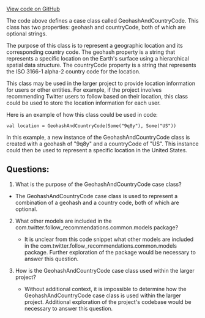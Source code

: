 [View code on GitHub](https://github.com/misbahsy/the-algorithm/follow-recommendations-service/common/src/main/scala/com/twitter/follow_recommendations/common/models/GeohashAndCountryCode.scala)

The code above defines a case class called GeohashAndCountryCode. This class has two properties: geohash and countryCode, both of which are optional strings. 

The purpose of this class is to represent a geographic location and its corresponding country code. The geohash property is a string that represents a specific location on the Earth's surface using a hierarchical spatial data structure. The countryCode property is a string that represents the ISO 3166-1 alpha-2 country code for the location. 

This class may be used in the larger project to provide location information for users or other entities. For example, if the project involves recommending Twitter users to follow based on their location, this class could be used to store the location information for each user. 

Here is an example of how this class could be used in code:

```
val location = GeohashAndCountryCode(Some("9q8y"), Some("US"))
```

In this example, a new instance of the GeohashAndCountryCode class is created with a geohash of "9q8y" and a countryCode of "US". This instance could then be used to represent a specific location in the United States.
## Questions: 
 1. What is the purpose of the GeohashAndCountryCode case class?
   - The GeohashAndCountryCode case class is used to represent a combination of a geohash and a country code, both of which are optional.

2. What other models are included in the com.twitter.follow_recommendations.common.models package?
   - It is unclear from this code snippet what other models are included in the com.twitter.follow_recommendations.common.models package. Further exploration of the package would be necessary to answer this question.

3. How is the GeohashAndCountryCode case class used within the larger project?
   - Without additional context, it is impossible to determine how the GeohashAndCountryCode case class is used within the larger project. Additional exploration of the project's codebase would be necessary to answer this question.